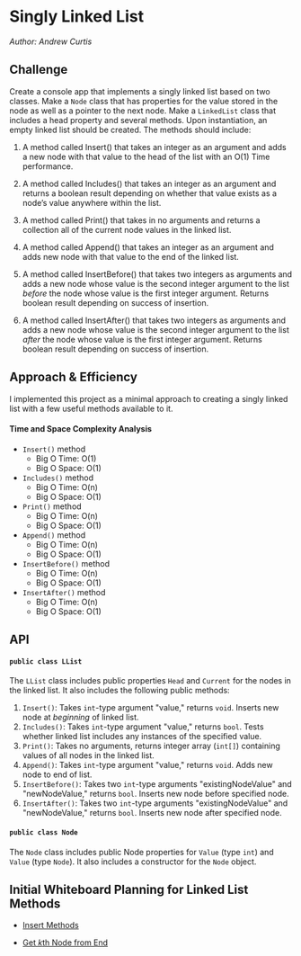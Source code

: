 # Singly Linked List
*Author: Andrew Curtis*

## Challenge

Create a console app that implements a singly linked list based on two classes. Make a `Node` class that has properties for the value stored in the node as well as a pointer to the next node. Make a `LinkedList` class that includes a head property and several methods. Upon instantiation, an empty linked list should be created. The methods should include:

1. A method called Insert() that takes an integer as an argument and adds a new node with that value to the head of the list with an O(1) Time performance.

2. A method called Includes() that takes an integer as an argument and returns a boolean result depending on whether that value exists as a node’s value anywhere within the list.

3. A method called Print() that takes in no arguments and returns a collection all of the current node values in the linked list.

4. A method called Append() that takes an integer as an argument and adds new node with that value to the end of the linked list.

5. A method called InsertBefore() that takes two integers as arguments and adds a new node whose value is the second integer argument to the list *before* the node whose value is the first integer argument. Returns boolean result depending on success of insertion. 

6. A method called InsertAfter() that takes two integers as arguments and adds a new node whose value is the second integer argument to the list *after* the node whose value is the first integer argument. Returns boolean result depending on success of insertion.


## Approach & Efficiency

I implemented this project as a minimal approach to creating a singly linked list with a few useful methods available to it. 

#### Time and Space Complexity Analysis

* `Insert()` method
    * Big O Time: O(1)
    * Big O Space: O(1)
* `Includes()` method 
    * Big O Time: O(n)
    * Big O Space: O(1)
* `Print()` method 
    * Big O Time: O(n)
    * Big O Space: O(1)
* `Append()` method 
    * Big O Time: O(n)
    * Big O Space: O(1)
* `InsertBefore()` method 
    * Big O Time: O(n)
    * Big O Space: O(1)
* `InsertAfter()` method 
    * Big O Time: O(n)
    * Big O Space: O(1)


## API

#### `public class LList` 

The `LList` class includes public properties `Head` and `Current` for the nodes in the linked list. It also includes the following public methods: 

1. `Insert()`: Takes `int`-type argument "value," returns `void`. Inserts new node at _beginning_ of linked list.
2. `Includes()`: Takes `int`-type argument "value," returns `bool`. Tests whether linked list includes any instances of the specified value.
3. `Print()`: Takes no arguments, returns integer array (`int[]`) containing values of all nodes in the linked list.
4. `Append()`: Takes `int`-type argument "value," returns `void`. Adds new node to end of list.
5. `InsertBefore()`: Takes two `int`-type arguments "existingNodeValue" and "newNodeValue," returns `bool`. Inserts new node before specified node.
6. `InsertAfter()`: Takes two `int`-type arguments "existingNodeValue" and "newNodeValue," returns `bool`. Inserts new node after specified node.

#### `public class Node` 

The `Node` class includes public Node properties for `Value` (type `int`) and `Value` (type `Node`). It also includes a constructor for the `Node` object.


## Initial Whiteboard Planning for Linked List Methods

* [Insert Methods](https://github.com/amjcurtis/data-structures-and-algorithms/blob/ll_insertions/assets/ll_insertions.JPG)

* [Get *k*th Node from End](../../assets/linked-list_kth-from-end.jpeg)
